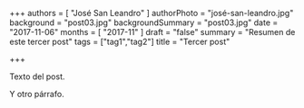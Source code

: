 +++
authors = [ "José San Leandro" ]
authorPhoto = "josé-san-leandro.jpg"
background = "post03.jpg"
backgroundSummary = "post03.jpg"
date = "2017-11-06"
months = [ "2017-11" ]
draft = "false"
summary = "Resumen de este tercer post"
tags = ["tag1","tag2"]
title = "Tercer post"

+++


Texto del post.

Y otro párrafo.
